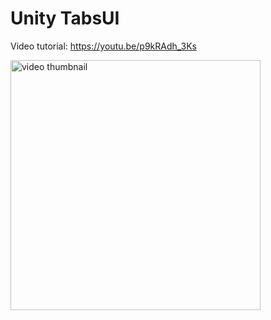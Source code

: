 # Unity TabsUI

Video tutorial: https://youtu.be/p9kRAdh_3Ks

<a href="https://youtu.be/p9kRAdh_3Ks"><img alt="video thumbnail" width="400px" src="https://img.youtube.com/vi/p9kRAdh_3Ks/0.jpg" /></a>
